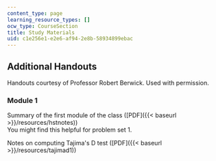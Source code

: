 ```yaml
---
content_type: page
learning_resource_types: []
ocw_type: CourseSection
title: Study Materials
uid: c1e256e1-e2e6-af94-2e8b-58934899ebac
---
```


Additional Handouts
-------------------

Handouts courtesy of Professor Robert Berwick. Used with permission.

### Module 1

Summary of the first module of the class ([PDF]({{< baseurl >}}/resources/hstnotes))  
You might find this helpful for problem set 1.

Notes on computing Tajima's D test ([PDF]({{< baseurl >}}/resources/tajimad1))